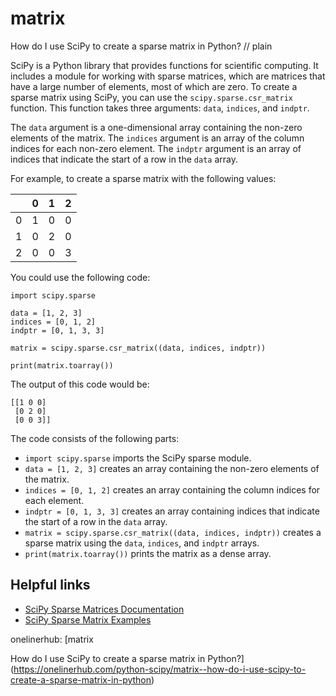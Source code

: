 # matrix

How do I use SciPy to create a sparse matrix in Python?
// plain

SciPy is a Python library that provides functions for scientific computing. It includes a module for working with sparse matrices, which are matrices that have a large number of elements, most of which are zero. To create a sparse matrix using SciPy, you can use the `scipy.sparse.csr_matrix` function. This function takes three arguments: `data`, `indices`, and `indptr`.

The `data` argument is a one-dimensional array containing the non-zero elements of the matrix. The `indices` argument is an array of the column indices for each non-zero element. The `indptr` argument is an array of indices that indicate the start of a row in the `data` array.

For example, to create a sparse matrix with the following values:

|  | 0 | 1 | 2 |
|---|---|---|---|
| 0 | 1 | 0 | 0 |
| 1 | 0 | 2 | 0 |
| 2 | 0 | 0 | 3 |

You could use the following code:

```
import scipy.sparse

data = [1, 2, 3]
indices = [0, 1, 2]
indptr = [0, 1, 3, 3]

matrix = scipy.sparse.csr_matrix((data, indices, indptr))

print(matrix.toarray())
```

The output of this code would be:

```
[[1 0 0]
 [0 2 0]
 [0 0 3]]
```

The code consists of the following parts:

* `import scipy.sparse` imports the SciPy sparse module.
* `data = [1, 2, 3]` creates an array containing the non-zero elements of the matrix.
* `indices = [0, 1, 2]` creates an array containing the column indices for each element.
* `indptr = [0, 1, 3, 3]` creates an array containing indices that indicate the start of a row in the `data` array.
* `matrix = scipy.sparse.csr_matrix((data, indices, indptr))` creates a sparse matrix using the `data`, `indices`, and `indptr` arrays.
* `print(matrix.toarray())` prints the matrix as a dense array.

## Helpful links

* [SciPy Sparse Matrices Documentation](https://docs.scipy.org/doc/scipy/reference/sparse.html)
* [SciPy Sparse Matrix Examples](https://docs.scipy.org/doc/scipy/reference/generated/scipy.sparse.csr_matrix.html#scipy.sparse.csr_matrix)

onelinerhub: [matrix

How do I use SciPy to create a sparse matrix in Python?](https://onelinerhub.com/python-scipy/matrix--how-do-i-use-scipy-to-create-a-sparse-matrix-in-python)